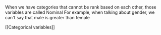 When we have categories that cannot be rank based on each other, those variables are called Nominal For example, when talking about gender, we can't say that male is greater than female

[[Categorical variables]]